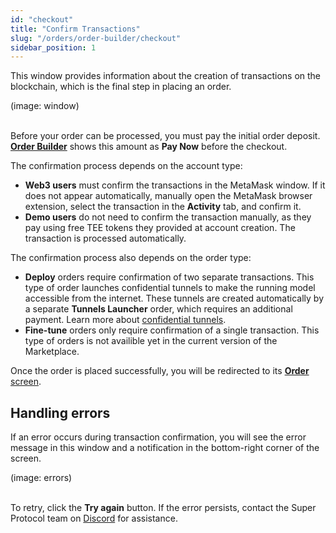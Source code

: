 ```yaml
---
id: "checkout"
title: "Confirm Transactions"
slug: "/orders/order-builder/checkout"
sidebar_position: 1
---
```


This window provides information about the creation of transactions on the blockchain, which is the final step in placing an order.

(image: window)
<br/>
<br/>

Before your order can be processed, you must pay the initial order deposit. [**Order Builder**](/marketplace/orders/order-builder) shows this amount as **Pay Now** before the checkout.

The confirmation process depends on the account type:

- **Web3 users** must confirm the transactions in the MetaMask window. If it does not appear automatically, manually open the MetaMask browser extension, select the transaction in the **Activity** tab, and confirm it.
- **Demo users** do not need to confirm the transaction manually, as they pay using free TEE tokens they provided at account creation. The transaction is processed automatically.

The confirmation process also depends on the order type:

- **Deploy** orders require confirmation of two separate transactions. This type of order launches confidential tunnels to make the running model accessible from the internet. These tunnels are created automatically by a separate **Tunnels Launcher** order, which requires an additional payment. Learn more about [confidential tunnels](/fundamentals/tunnels).
- **Fine-tune** orders only require confirmation of a single transaction. This type of orders is not availible yet in the current version of the Marketplace.

Once the order is placed successfully, you will be redirected to its [**Order** screen](/marketplace/orders/order).

## Handling errors

If an error occurs during transaction confirmation, you will see the error message in this window and a notification in the bottom-right corner of the screen.

(image: errors)
<br/>
<br/>

To retry, click the **Try again** button. If the error persists, contact the Super Protocol team on [Discord](https://discord.gg/superprotocol) for assistance.